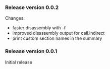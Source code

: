 ### Release version 0.0.2

Changes:

 * faster disassembly with -f
 * improved disassembly output for call.indirect
 * print custom section names in the summary

### Release version 0.0.1

Initial release
